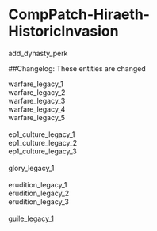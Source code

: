 # CompPatch-Hiraeth-HistoricInvasion
add_dynasty_perk

##Changelog:
These entities are changed

warfare_legacy_1\
warfare_legacy_2\
warfare_legacy_3\
warfare_legacy_4\
warfare_legacy_5\
\
ep1_culture_legacy_1\
ep1_culture_legacy_2\
ep1_culture_legacy_3\
\
glory_legacy_1\
\
erudition_legacy_1\
erudition_legacy_2\
erudition_legacy_3\
\
guile_legacy_1
